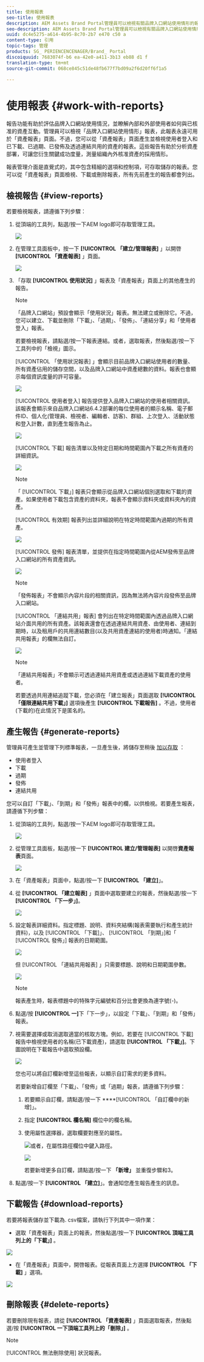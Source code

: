 ```yaml
---
title: 使用報表
seo-title: 使用報表
description: AEM Assets Brand Portal管理員可以檢視有關品牌入口網站使用情形的報告，並建立、管理和檢視有關透過品牌入口網站共用、過期、發佈和連結的資產相關報告。
seo-description: AEM Assets Brand Portal管理員可以檢視有關品牌入口網站使用情形的報告，並建立、管理和檢視有關透過品牌入口網站共用、過期、發佈和連結的資產相關報告。
uuid: dc4e5275-a614-4b95-8c70-2b7 e470 c50 a
content-type: 引用
topic-tags: 管理
products: SG_ PERIENCENCENAGER/Brand_ Portal
discoiquuid: 7683074f-b6 ea-42e0-a411-3b13 eb88 d1 f
translation-type: tm+mt
source-git-commit: 068ce845c51de48fb677f7bd09a2f6d20ff6f1a5

---
```



# 使用報表 {#work-with-reports}

報告功能有助於評估品牌入口網站使用情況，並瞭解內部和外部使用者如何與已核准的資產互動。管理員可以檢視「品牌入口網站使用情形」報表，此報表永遠可用於「資產報表」頁面。不過，您可以從「資產報表」頁面產生並檢視使用者登入和已下載、已過期、已發佈及透過連結共用的資產的報表。這些報告有助於分析資產部署，可讓您衍生關鍵成功度量，測量組織內外核准資產的採用情形。

報表管理介面是直覺式的，其中包含精細的選項和控制項，可存取儲存的報表。您可以從「資產報表」頁面檢視、下載或刪除報表，所有先前產生的報告都會列出。

## 檢視報告 {#view-reports}

若要檢視報表，請遵循下列步驟：

1. 從頂端的工具列，點選/按一下AEM logo即可存取管理工具。

   ![](assets/aemlogo.png)

2. 在管理工具面板中，按一下 **[!UICONTROL 「建立/管理報表]** 」以開啓 **[!UICONTROL 「資產報表]** 」頁面。

   ![](assets/access-asset-reports.png)

3. 「存取 **[!UICONTROL 使用狀況]** 」報表及「資產報表」頁面上的其他產生的報告。

   >[!NOTE]
   >
   >「品牌入口網站」預設會顯示「使用狀況」報表。無法建立或刪除它。不過，您可以建立、下載並刪除「下載」、「過期」、「發佈」、「連結分享」和「使用者登入」報表。

   若要檢視報表，請點選/按一下報表連結。或者，選取報表，然後點選/按一下工具列中的「檢視」圖示。

   [!UICONTROL 「使用狀況報表] 」會顯示目前品牌入口網站使用者的數量、所有資產佔用的儲存空間，以及品牌入口網站中資產總數的資料。報表也會顯示每個資訊度量的許可容量。

   ![](assets/usage-report.png)

   [!UICONTROL 使用者登入] 報告提供登入品牌入口網站的使用者相關資訊。該報表會顯示來自品牌入口網站6.4.2部署的每位使用者的顯示名稱、電子郵件ID、個人化(管理員、檢視者、編輯者、訪客)、群組、上次登入、活動狀態和登入計數，直到產生報告為止。

   ![](assets/user-logins.png)

   [!UICONTROL 下載] 報告清單以及特定日期和時間範圍內下載之所有資產的詳細資訊。

   ![](assets/download-report.png)

   >[!NOTE]
   >
   >「 [!UICONTROL 下載」] 報表只會顯示從品牌入口網站個別選取和下載的資產。如果使用者下載包含資產的資料夾，報表不會顯示資料夾或資料夾內的資產。

   [!UICONTROL 有效期] 報表列出並詳細說明在特定時間範圍內過期的所有資產。

   ![](assets/expiration-report.png)

   [!UICONTROL 發佈] 報表清單，並提供在指定時間範圍內從AEM發佈至品牌入口網站的所有資產資訊。

   ![](assets/publish-report.png)

   >[!NOTE]
   >
   >「發佈報表」不會顯示內容片段的相關資訊，因為無法將內容片段發佈至品牌入口網站。

   [!UICONTROL 「連結共用」報表] 會列出在特定時間範圍內透過品牌入口網站介面共用的所有資產。該報表還會在透過連結共用資產、由使用者、連結到期時，以及租用戶的共用連結數目(以及共用資產連結的使用者)時通知。「連結共用報表」的欄無法自訂。

   ![](assets/link-share-report.png)

   >[!NOTE]
   >
   >「連結共用報表」不會顯示可透過連結共用資產或透過連結下載資產的使用者。
   >
   >
   >若要透過共用連結追蹤下載，您必須在「建立報表」頁面選取 **[!UICONTROL 「僅限連結共用下載」]** 選項後產生 **[!UICONTROL 下載報告]** 。不過，使用者(下載的)在此情況下是匿名的。

## 產生報告 {#generate-reports}

管理員可產生並管理下列標準報表，一旦產生後，將儲存至稍後 [加以存取](../using/brand-portal-reports.md#main-pars-header) ：

* 使用者登入
* 下載
* 過期
* 發佈
* 連結共用

您可以自訂「下載」、「到期」和「發佈」報表中的欄，以供檢視。若要產生報表，請遵循下列步驟：

1. 從頂端的工具列，點選/按一下AEM logo即可存取管理工具。

   ![](assets/aemlogo.png)

2. 從管理工具面板，點選/按一下 **[!UICONTROL 建立/管理報表]** 以開啓**資產報表**頁面。

   ![](assets/asset-reports.png)

3. 在「資產報表」頁面中，點選/按一下 **[!UICONTROL 「建立]**」。
4. 從 **[!UICONTROL 「建立報表]** 」頁面中選取要建立的報表，然後點選/按一下 **[!UICONTROL 「下一步」]**。

   ![](assets/crete-report.png)

5. 設定報表詳細資料。指定標題、說明、資料夾結構(報表需要執行和產生統計資料)，以及 [!UICONTROL 「下載]」、 [!UICONTROL 「到期」]和「 [!UICONTROL 發佈」] 報表的日期範圍。

   ![](assets/create-report-page.png)

   但 [!UICONTROL 「連結共用報表] 」只需要標題、說明和日期範圍參數。

   ![](assets/create-link-share-report.png)

   >[!NOTE]
   >
   >報表產生時，報表標題中的特殊字元編號和百分比會更換為連字號(-)。

6. 點選/按 **[!UICONTROL 一]**&#x200B;下「下一步」，以設定「下載」、「到期」和「發佈」報表。
7. 視需要選擇或取消選取適當的核取方塊。例如，若要在 [!UICONTROL 下載] 報告中檢視使用者的名稱(已下載資產)，請選取 **[!UICONTROL 「下載」]**。下圖說明在下載報告中選取預設欄。

   ![](assets/createdownloadreport.png)

   您也可以將自訂欄新增至這些報表，以顯示自訂需求的更多資料。

   若要新增自訂欄至「下載」、「發佈」或「過期」報表，請遵循下列步驟：

   1. 若要顯示自訂欄，請點選/按一下 ****[!UICONTROL 「自訂欄中的新增]」。
   2. 指定 **[!UICONTROL 欄名稱]** 欄位中的欄名稱。
   3. 使用屬性選擇器，選取欄要對應至的屬性。

      ![](assets/property-picker.png)或者，在屬性路徑欄位中鍵入路徑。

      ![](assets/property-path.png)

      若要新增更多自訂欄，請點選/按一下 **「新增」** 並重復步驟和3。

8. 點選/按一下 **[!UICONTROL 「建立]**」。會通知您產生報告產生的訊息。

## 下載報告 {#download-reports}

若要將報表儲存並下載為. csv檔案，請執行下列其中一項作業：

* 選取「資產報表」頁面上的報表，然後點選/按一下 **[!UICONTROL 頂端工具列上的「下載」]** 。

![](assets/download-asset-report.png)

* 在「資產報表」頁面中，開啓報表。從報表頁面上方選擇 **[!UICONTROL 「下載]** 」選項。

![](assets/download-report-fromwithin.png)

## 刪除報表 {#delete-reports}

若要刪除現有報表，請從 **[!UICONTROL 「資產報表]** 」頁面選取報表，然後點選/按 **[!UICONTROL 一下頂端工具列上的「刪除」]** 。

>[!NOTE]
>
>[!UICONTROL 無法刪除使用] 狀況報表。
